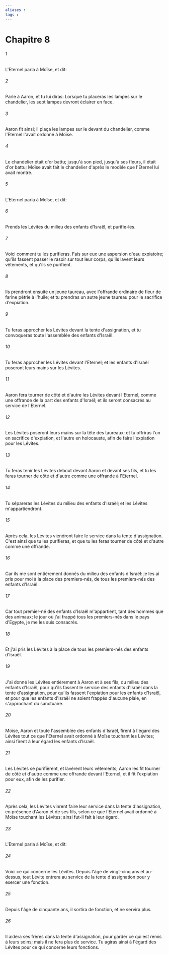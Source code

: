 ```yaml
---
aliases : 
tags : 
---
```


# Chapitre 8

###### 1
L'Eternel parla à Moïse, et dit:
###### 2
Parle à Aaron, et tu lui diras: Lorsque tu placeras les lampes sur le chandelier, les sept lampes devront éclairer en face.
###### 3
Aaron fit ainsi; il plaça les lampes sur le devant du chandelier, comme l'Eternel l'avait ordonné à Moïse.
###### 4
Le chandelier était d'or battu; jusqu'à son pied, jusqu'à ses fleurs, il était d'or battu; Moïse avait fait le chandelier d'après le modèle que l'Eternel lui avait montré.
###### 5
L'Eternel parla à Moïse, et dit:
###### 6
Prends les Lévites du milieu des enfants d'Israël, et purifie-les.
###### 7
Voici comment tu les purifieras. Fais sur eux une aspersion d'eau expiatoire; qu'ils fassent passer le rasoir sur tout leur corps, qu'ils lavent leurs vêtements, et qu'ils se purifient.
###### 8
Ils prendront ensuite un jeune taureau, avec l'offrande ordinaire de fleur de farine pétrie à l'huile; et tu prendras un autre jeune taureau pour le sacrifice d'expiation.
###### 9
Tu feras approcher les Lévites devant la tente d'assignation, et tu convoqueras toute l'assemblée des enfants d'Israël.
###### 10
Tu feras approcher les Lévites devant l'Eternel; et les enfants d'Israël poseront leurs mains sur les Lévites.
###### 11
Aaron fera tourner de côté et d'autre les Lévites devant l'Eternel, comme une offrande de la part des enfants d'Israël; et ils seront consacrés au service de l'Eternel.
###### 12
Les Lévites poseront leurs mains sur la tête des taureaux; et tu offriras l'un en sacrifice d'expiation, et l'autre en holocauste, afin de faire l'expiation pour les Lévites.
###### 13
Tu feras tenir les Lévites debout devant Aaron et devant ses fils, et tu les feras tourner de côté et d'autre comme une offrande à l'Eternel.
###### 14
Tu sépareras les Lévites du milieu des enfants d'Israël; et les Lévites m'appartiendront.
###### 15
Après cela, les Lévites viendront faire le service dans la tente d'assignation. C'est ainsi que tu les purifieras, et que tu les feras tourner de côté et d'autre comme une offrande.
###### 16
Car ils me sont entièrement donnés du milieu des enfants d'Israël: je les ai pris pour moi à la place des premiers-nés, de tous les premiers-nés des enfants d'Israël.
###### 17
Car tout premier-né des enfants d'Israël m'appartient, tant des hommes que des animaux; le jour où j'ai frappé tous les premiers-nés dans le pays d'Egypte, je me les suis consacrés.
###### 18
Et j'ai pris les Lévites à la place de tous les premiers-nés des enfants d'Israël.
###### 19
J'ai donné les Lévites entièrement à Aaron et à ses fils, du milieu des enfants d'Israël, pour qu'ils fassent le service des enfants d'Israël dans la tente d'assignation, pour qu'ils fassent l'expiation pour les enfants d'Israël, et pour que les enfants d'Israël ne soient frappés d'aucune plaie, en s'approchant du sanctuaire.
###### 20
Moïse, Aaron et toute l'assemblée des enfants d'Israël, firent à l'égard des Lévites tout ce que l'Eternel avait ordonné à Moïse touchant les Lévites; ainsi firent à leur égard les enfants d'Israël.
###### 21
Les Lévites se purifièrent, et lavèrent leurs vêtements; Aaron les fit tourner de côté et d'autre comme une offrande devant l'Eternel, et il fit l'expiation pour eux, afin de les purifier.
###### 22
Après cela, les Lévites vinrent faire leur service dans la tente d'assignation, en présence d'Aaron et de ses fils, selon ce que l'Eternel avait ordonné à Moïse touchant les Lévites; ainsi fut-il fait à leur égard.
###### 23
L'Eternel parla à Moïse, et dit:
###### 24
Voici ce qui concerne les Lévites. Depuis l'âge de vingt-cinq ans et au-dessus, tout Lévite entrera au service de la tente d'assignation pour y exercer une fonction.
###### 25
Depuis l'âge de cinquante ans, il sortira de fonction, et ne servira plus.
###### 26
Il aidera ses frères dans la tente d'assignation, pour garder ce qui est remis à leurs soins; mais il ne fera plus de service. Tu agiras ainsi à l'égard des Lévites pour ce qui concerne leurs fonctions.
